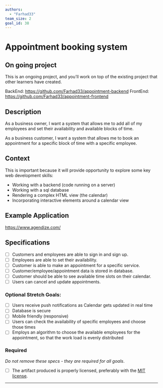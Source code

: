 ```yaml
---
authors:
  - "Farhad33"
team_size: 2
goal_id: 38
---
```


# Appointment booking system 

## On going project

This is an ongoing project, and you'll work on top of the existing project that other learners have created.

BackEnd: https://github.com/Farhad33/appointment-backend
FrontEnd: https://github.com/Farhad33/appointment-frontend
## Description

As a business owner, I want a system that allows me to add all of my employees and set their availability and available blocks of time. 

As a business customer, I want a system that allows me to book an appointment for a specific block of time with a specific employee.
## Context

This is important because it will provide opportunity to explore some key web development skills:
- Working with a backend (code running on a server)
- Working with a sql database
- Rendering a complex HTML view (the calendar)
- Incorporating interactive elements around a calendar view
## Example Application

https://www.agendize.com/
## Specifications
- [ ] Customers and employees are able to sign in and sign up.
- [ ] Employees are able to set their availability.
- [ ] Customer is able to make an appointment for a specific service.
- [ ] Customer/employee/appointment data is stored in database.
- [ ] Customer should be able to see available time slots on their calendar.
- [ ] Users can cancel and update appointments.
### Optional Stretch Goals:
- [ ] Users receive push notifications as Calendar gets updated in real time
- [ ] Database is secure
- [ ] Mobile friendly (responsive)
- [ ] Users can check the availability of specific employees and choose those times 
- [ ] Employs an algorithm to choose the available employees for the appointment, so that the work load is evenly distributed
### Required

_Do not remove these specs - they are required for all goals_.
- [ ] The artifact produced is properly licensed, preferably with the [MIT license](https://opensource.org/licenses/MIT).

---






